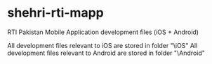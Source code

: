 # shehri-rti-mapp
RTI Pakistan Mobile Application development files (iOS + Android)

All development files relevant to iOS are stored in folder "\iOS"
All development files relevant to Android are stored in folder "\Android"
